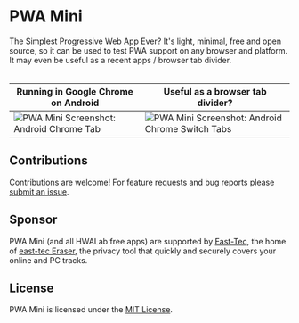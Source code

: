 # PWA Mini
The Simplest Progressive Web App Ever? It's light, minimal, free and open source, so it can be used to test PWA support on any browser and platform. It may even be useful as a recent apps / browser tab divider.
<br><br>

| Running in Google Chrome on Android | Useful as a browser tab divider? |
| --- | --- |
| ![PWA Mini Screenshot: Android Chrome Tab](../assets/pwamini-screenshot-android-chrome-tab.png) | ![PWA Mini Screenshot: Android Chrome Switch Tabs](../assets/pwamini-screenshot-android-chrome-switch-tabs.png) |

## Contributions

Contributions are welcome! For feature requests and bug reports please [submit an issue](https://github.com/hwalab/pwamini/issues).

## Sponsor

PWA Mini (and all HWALab free apps) are supported by [East-Tec](http://www.east-tec.com), the home of [east-tec Eraser](http://www.east-tec.com/eraser/), the privacy tool that quickly and securely covers your online and PC tracks.

## License

PWA Mini is licensed under the [MIT License](LICENSE).
